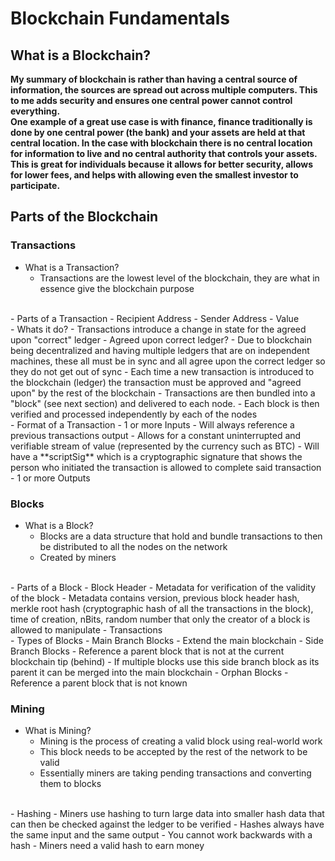 # Blockchain Fundamentals 

## What is a Blockchain? 
**My summary of blockchain is rather than having a central source of information, the sources are spread out across multiple computers. This to me adds security and ensures one central power cannot control everything.** <br/>
**One example of a great use case is with finance, finance traditionally is done by one central power (the bank) and your assets are held at that central location. In the case with blockchain there is no central location for information to live and no central authority that controls your assets. This is great for individuals because it allows for better security, allows for lower fees, and helps with allowing even the smallest investor to participate.** <br />

## Parts of the Blockchain

### Transactions
- What is a Transaction?
  - Transactions are the lowest level of the blockchain, they are what in essence give the blockchain purpose
<br />
- Parts of a Transaction
  - Recipient Address
  - Sender Address
  - Value
<br />
- Whats it do?
  - Transactions introduce a change in state for the agreed upon "correct" ledger
    - Agreed upon correct ledger? 
      - Due to blockchain being decentralized and having multiple ledgers that are on independent machines, these all must be in sync and all agree upon the correct ledger so they do not get out of sync
      - Each time a new transaction is introduced to the blockchain (ledger) the transaction must be approved and "agreed upon" by the rest of the blockchain
  - Transactions are then bundled into a "block" (see next section) and delivered to each node.
    - Each block is then verified and processed independently by each of the nodes
<br />
- Format of a Transaction
  - 1 or more Inputs
    - Will always reference a previous transactions output
      - Allows for a constant uninterrupted and verifiable stream of value (represented by the currency such as BTC)
    - Will have a **scriptSig** which is a cryptographic signature that shows the person who initiated the transaction is allowed to complete said transaction
  - 1 or more Outputs
<br />
  
### Blocks

- What is a Block?
  - Blocks are a data structure that hold and bundle transactions to then be distributed to all the nodes on the network
  - Created by miners
<br />
- Parts of a Block
  - Block Header
    - Metadata for verification of the validity of the block
    - Metadata contains version, previous block header hash, merkle root hash (cryptographic hash of all the transactions in the block), time of creation, nBits, random number that only the creator of a block is allowed to manipulate
  - Transactions
<br />
- Types of Blocks
  - Main Branch Blocks
    - Extend the main blockchain
  - Side Branch Blocks
    - Reference a parent block that is not at the current blockchain tip (behind)
    - If multiple blocks use this side branch block as its parent it can be merged into the main blockchain
  - Orphan Blocks
    - Reference a parent block that is not known
  <br />

### Mining

- What is Mining?
  - Mining is the process of creating a valid block using real-world work
  - This block needs to be accepted by the rest of the network to be valid
  - Essentially miners are taking pending transactions and converting them to blocks 
<br />
- Hashing
  - Miners use hashing to turn large data into smaller hash data that can then be checked against the ledger to be verified
    - Hashes always have the same input and the same output
    - You cannot work backwards with a hash
    - Miners need a valid hash to earn money

